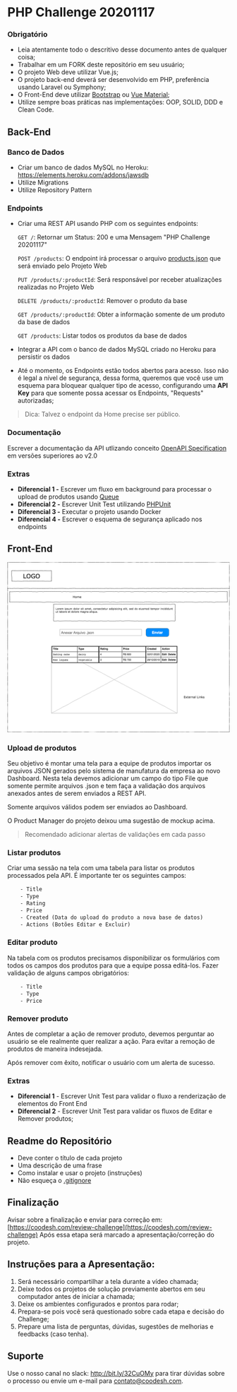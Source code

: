 # PHP Challenge 20201117


### Obrigatório
 
- Leia atentamente todo o descritivo desse documento antes de qualquer coisa;
- Trabalhar em um FORK deste repositório em seu usuário;
- O projeto Web deve utilizar Vue.js;
- O projeto back-end deverá ser desenvolvido em PHP, preferência usando Laravel ou Symphony;
- O Front-End deve utilizar [Bootstrap](https://getbootstrap.com/) ou [Vue Material](https://vuematerial.io/);
- Utilize sempre boas práticas nas implementações: OOP, SOLID, DDD e Clean Code.


## Back-End
 
### Banco de Dados
 
- Criar um banco de dados MySQL no Heroku: https://elements.heroku.com/addons/jawsdb
- Utilize Migrations
- Utilize Repository Pattern

### Endpoints

- Criar uma REST API usando PHP com os seguintes endpoints:
     
    `GET /`: Retornar um Status: 200 e uma Mensagem "PHP Challenge 20201117"
    
    `POST /products`: O endpoint irá processar o arquivo [products.json](products.json) que será enviado pelo Projeto Web
    
    `PUT /products/:productId`: Será responsável por receber atualizações realizadas no Projeto Web
    
    `DELETE /products/:productId`: Remover o produto da base
    
    `GET /products/:productId`: Obter a informação somente de um produto da base de dados

    `GET /products`: Listar todos os produtos da base de dados

- Integrar a API com o banco de dados MySQL criado no Heroku para persistir os dados
- Até o momento, os Endpoints estão todos abertos para acesso. Isso não é legal a nível de segurança, dessa forma, queremos que você use um esquema para bloquear qualquer tipo de acesso, configurando
uma **API Key** para que somente possa acessar os Endpoints, "Requests" autorizadas;

> Dica: Talvez o endpoint da Home precise ser público.

### Documentação

Escrever a documentação da API utlizando conceito [OpenAPI Specification](https://github.com/OAI/OpenAPI-Specification) em versões superiores ao v2.0

### Extras

- **Diferencial 1 -** Escrever um fluxo em background para processar o upload de produtos usando [Queue](https://www.php.net/manual/es/class.ds-queue.php) 
- **Diferencial 2 -** Escrever Unit Test utilizando [PHPUnit](https://phpunit.de/)
- **Diferencial 3 -** Executar o projeto usando Docker
- **Diferencial 4 -** Escrever o esquema de segurança aplicado nos endpoints 
 
## Front-End
 
![Home](assets/images/home.png)

### Upload de produtos
 
Seu objetivo é montar uma tela para a equipe de produtos importar os arquivos JSON gerados pelo sistema de manufatura da empresa ao novo Dashboard. 
Nesta tela devemos adicionar um campo do tipo File que somente permite arquivos .json e tem faça a validação dos arquivos anexados antes de serem enviados a REST API. 

Somente arquivos válidos podem ser enviados ao Dashboard. 

O Product Manager do projeto deixou uma sugestão de mockup acima.

> Recomendado adicionar alertas de validações em cada passo

 
### Listar produtos
 
Criar uma sessão na tela com uma tabela para listar os produtos processados pela API. É importante ter os seguintes campos:
 
        - Title
        - Type
        - Rating
        - Price
        - Created (Data do upload do produto a nova base de datos)
        - Actions (Botões Editar e Excluir)
 
### Editar produto
 
Na tabela com os produtos precisamos disponibilizar os formulários com todos os campos dos produtos para que a equipe possa editá-los. 
Fazer validação de alguns campos obrigatórios:

        - Title
        - Type
        - Price
 
### Remover produto
 
Antes de completar a ação de remover produto, devemos perguntar ao usuário se ele realmente 
quer realizar a ação. Para evitar a remoção de produtos de maneira indesejada. 

Após remover com êxito, notificar o usuário com um alerta de sucesso. 

### Extras

- **Diferencial 1** - Escrever Unit Test para validar o fluxo a renderização de elementos do Front End
- **Diferencial 2** - Escrever Unit Test para validar os fluxos de Editar e Remover produtos;
 
## Readme do Repositório
 
- Deve conter o título de cada projeto
- Uma descrição de uma frase
- Como instalar e usar o projeto (instruções)
- Não esqueça o [.gitignore](https://www.toptal.com/developers/gitignore)
 
## Finalização 

Avisar sobre a finalização e enviar para correção em: [https://coodesh.com/review-challenge](https://coodesh.com/review-challenge) 
Após essa etapa será marcado a apresentação/correção do projeto.

## Instruções para a Apresentação: 

1. Será necessário compartilhar a tela durante a vídeo chamada;
2. Deixe todos os projetos de solução previamente abertos em seu computador antes de iniciar a chamada;
3. Deixe os ambientes configurados e prontos para rodar; 
4. Prepara-se pois você será questionado sobre cada etapa e decisão do Challenge;
5. Prepare uma lista de perguntas, dúvidas, sugestões de melhorias e feedbacks (caso tenha).


## Suporte

Use o nosso canal no slack: http://bit.ly/32CuOMy para tirar dúvidas sobre o processo ou envie um e-mail para contato@coodesh.com. 
